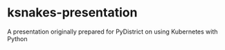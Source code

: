 # ksnakes-presentation
A presentation originally prepared for PyDistrict on using Kubernetes with Python
